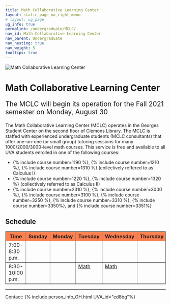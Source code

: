 ```yaml
---
title: Math Collaborative Learning Center
layout: static_page_no_right_menu
# layout: ug_page
ug_info: true
permalink: /undergraduate/MCLC/
nav_id: Math Collaborative Learning Center
nav_parent: Undergraduate
nav_nesting: true
nav_weight: 5
tooltips: true
---
```


<img src="{{site.url}}/undergraduate/MCLC/MCLC_logo.png" style="max-width:70%;max-height:350px;height:auto;width:auto;" alt="Math Collaborative Learning Center">

<h1 class="mb-4">Math Collaborative Learning Center</h1>

<!-- <p style="font-size:150%;color:Red;"> The last day of operation for the Spring 2021 semester is Thursday, May 6 </p> -->
<p style="font-size:150%;"> The MCLC will begin its operation for the Fall 2021 semester on Monday, August 30 </p>
<!-- <ty"font-size:150%;"> The MCLC is now open for the Spring 2021 semester! </p> -->

The Math Collaborative Learning Center (MCLC) operates in the Georges Student Center on the second floor of Clemons Library. The MCLC is staffed with experienced undergraduate students (MCLC consultants) that offer one-on-one (or small group) tutoring sessions for many 1000/2000/3000-level math courses. This service is free and available to all UVA students enrolled in one of the following courses: <br>
<ul>
 <li> {% include course number=1190 %}, {% include course number=1210 %}, {% include course number=1310 %} (collectively reffered to as Calculus I) </li>
 <li> {% include course number=1220 %}, {% include course number=1320 %} (collectively referred to as Calculus II) </li>
 <li> {% include course number=2310 %}, {% include course number=3000 %}, {% include course number=3100 %}, {% include course number=3250 %}, {% include course number=3310 %}, {% include course number=3350%}, and {% include course number=3351%} </li>
</ul>

<!-- Due to the ongoing situation with COVID-19 all MCLC sessions for the Spring 2021 semester will be held virtually, via Zoom (links found in the table below). Here are a few things that you should have in mind before joining a session:
<ul>
 <li> In order to join an MCLC session, <b> use a Zoom account that is associated with your UVA credentials. </b> </li>
 <li> Join a session from a quite environment. If you intend to have your web camera on, make sure your surroundings and attire are appropriate.</li>
 <li> Be prepared to share your questions with your consultant. You can share your browser, documents open on your desktop interface (like PDFs), or your entire screen, by clicking the green "Share Screen" button found on Zoom's toolbar. You may also share a document via Zoom's Chat tool, by clicking "File" and uploading your document there. <em> Sharing options may be limited depending on the version of Zoom you are using.</em> Your consultant may offer a different way to share.</li>
 <li> Once you join a session, a consulant will assign you to a (virtual) room for the course for which you need help. This process may take a couple of minutes.</li>
</ul> -->

<!-- <p style="font-size:120%;color:coral;"> If you have joined an MCLC session this semester please take a couple of minutes to complete this 
<a href="https://virginia.az1.qualtrics.com/jfe/form/SV_5alk5LpaWdFUWqy">survey</a>. We appreciate your feedback. </p> -->

<h2 class="mb-4 mt-4">Schedule</h2>

<table width="100%" border="1" cellspacing="2" cellpadding="2">
 <thead style="background-color:coral;">
    <tr>
    <th><b>Time</b></th>
    <th><b>Sunday</b><br></th>
    <th><b>Monday</b><br></th>
    <th><b>Tuesday</b><br>
    </th>
    <th><b>Wednesday</b><br>
    </th>
    <th><b>Thursday</b><br>
    </th>
    </tr>
  </thead> 
  <tbody>    
    <tr>
    <td valign="top">7:00-8:30 p.m.<br>
    </td>
    <td valign="top">
      <!--  <a href="https://virginia.zoom.us/j/93926417928?pwd=ZXVFd3pZbENmekFsY0pYNzUwdnJCdz09">Calculus I &amp; II </a><br> <!--S-->
      <!--  <a href="https://virginia.zoom.us/j/97495239196?pwd=dkhQTnRMb1BzWWRGdGVhRHhoenVHUT09">Math 3350/3351</a> -->
    </td>
    <td valign="top">
     <!--  <a href="https://virginia.zoom.us/j/98598946349?pwd=ZTRzZFNRbnI4bFNPMUtvcnBlOHU0Zz09">Calculus I &amp; II</a><br> <!--M-->
     <!-- <a href="https://virginia.zoom.us/j/98598946349?pwd=ZTRzZFNRbnI4bFNPMUtvcnBlOHU0Zz09">Math 2310</a> <br>
     <!--  <a href="https://virginia.zoom.us/j/98598946349?pwd=ZTRzZFNRbnI4bFNPMUtvcnBlOHU0Zz09">Math 3000/3310</a> <br>
     <!--  <a href="https://virginia.zoom.us/j/98598946349?pwd=ZTRzZFNRbnI4bFNPMUtvcnBlOHU0Zz09">Math 3350/3351</a> -->
    </td>
   <td valign="top"> 
        <!-- <a href="https://virginia.zoom.us/j/93382182796?pwd=dkd1R3N5ek1RV1NOL21EUVIwcTNwZz09">Calculus I &amp; II</a><br> <!--T-->
        <!-- <a href="https://virginia.zoom.us/j/93382182796?pwd=dkd1R3N5ek1RV1NOL21EUVIwcTNwZz09">Math 2310/2315</a><br> -->
        <!-- <a href="https://virginia.zoom.us/j/93382182796?pwd=dkd1R3N5ek1RV1NOL21EUVIwcTNwZz09">Math 3250</a><br> -->
    </td>
   <td valign="top">
      <!--  <a href="https://virginia.zoom.us/j/96577182881?pwd=bVdadi9IdzBPYUpDemlxRW8xaXRaQT09">Calculus I &amp; II </a><br> <!--W-->
      <!--  <a href="https://virginia.zoom.us/j/96577182881?pwd=bVdadi9IdzBPYUpDemlxRW8xaXRaQT09">Math 3000/3310</a><br> 
        <a href="https://virginia.zoom.us/j/96577182881?pwd=bVdadi9IdzBPYUpDemlxRW8xaXRaQT09">Math 3100</a><br> 
        <a href="https://virginia.zoom.us/j/96577182881?pwd=bVdadi9IdzBPYUpDemlxRW8xaXRaQT09">Math 3350/3351</a><br> -->
    </td>
    <td valign="top">
      <!--  <a href="https://virginia.zoom.us/j/99985774187?pwd=a1hpVkFLcStmMHVUc2kwbGdrMFh3dz09">Calculus I &amp; II </a><br> <!--Th-->
      <!-- <a href="https://virginia.zoom.us/j/99985774187?pwd=a1hpVkFLcStmMHVUc2kwbGdrMFh3dz09">Math 2310/2315</a><br> -->
    </td>
   </tr> 
   <tr>
    <td valign="top">8:30-10:00 p.m.<br>
    </td>
    <td valign="top">
      <!--  <a href="https://virginia.zoom.us/j/93926417928?pwd=ZXVFd3pZbENmekFsY0pYNzUwdnJCdz09">Calculus I &amp; II</a><br> <!--S-->
    </td>
    <td valign="top">
      <!--  <a href="https://virginia.zoom.us/j/98598946349?pwd=ZTRzZFNRbnI4bFNPMUtvcnBlOHU0Zz09">Calculus I &amp; II</a> <!--M-->
    </td>
    <td valign="top">
       <!-- <a href="https://virginia.zoom.us/j/93382182796?pwd=dkd1R3N5ek1RV1NOL21EUVIwcTNwZz09">Calculus I &amp; II</a><br> <!--T-->
        <a href="https://virginia.zoom.us/j/93382182796?pwd=dkd1R3N5ek1RV1NOL21EUVIwcTNwZz09">Math </a> 
    </td>
    <td valign="top">
     <!-- <a href="https://virginia.zoom.us/j/96577182881?pwd=bVdadi9IdzBPYUpDemlxRW8xaXRaQT09">Calculus I &amp; II</a><br> <!--W-->
      <a href="https://virginia.zoom.us/j/96577182881?pwd=bVdadi9IdzBPYUpDemlxRW8xaXRaQT09">Math </a> 
    </td>
    <td valign="top">
     <!-- <a href="https://virginia.zoom.us/j/99985774187?pwd=a1hpVkFLcStmMHVUc2kwbGdrMFh3dz09">Calculus I &amp; II </a> <!--Th--> 
    </td>
    </tr>
 </tbody>
</table>



---

Contact: {% include person_info_OH.html UVA_id="ed8bg"%}

